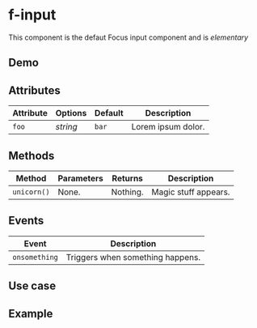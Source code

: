 # f-input

This component is the defaut Focus input component and is _elementary_

## Demo

## Attributes

Attribute     | Options     | Default      | Description
---           | ---         | ---          | ---
`foo`         | *string*    | `bar`        | Lorem ipsum dolor.

## Methods

Method        | Parameters   | Returns     | Description
---           | ---          | ---         | ---
`unicorn()`   | None.        | Nothing.    | Magic stuff appears.

## Events
Event         | Description
---           | ---
`onsomething` | Triggers when something happens.

## Use case

## Example
